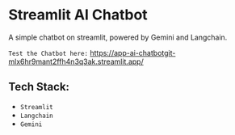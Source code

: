 # Streamlit AI Chatbot
A simple chatbot on streamlit, powered by Gemini and Langchain.

`Test the Chatbot here:` https://app-ai-chatbotgit-mlx6hr9mant2ffh4n3q3ak.streamlit.app/

## Tech Stack:
- `Streamlit`
- `Langchain`
- `Gemini`